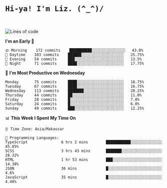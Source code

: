 
# `Hi-ya! I'm Liz. (^_^)/ `

<br>

<!--START_SECTION:waka-->
![Lines of code](https://img.shields.io/badge/From%20Hello%20World%20I%27ve%20Written-89736%20lines%20of%20code-blue)

**I'm an Early 🐤** 

```text
🌞 Morning    172 commits    ██████████░░░░░░░░░░░░░░░   43.0% 
🌆 Daytime    103 commits    ██████░░░░░░░░░░░░░░░░░░░   25.75% 
🌃 Evening    54 commits     ███░░░░░░░░░░░░░░░░░░░░░░   13.5% 
🌙 Night      71 commits     ████░░░░░░░░░░░░░░░░░░░░░   17.75%

```
📅 **I'm Most Productive on Wednesday** 

```text
Monday       75 commits     ████░░░░░░░░░░░░░░░░░░░░░   18.75% 
Tuesday      67 commits     ████░░░░░░░░░░░░░░░░░░░░░   16.75% 
Wednesday    113 commits    ███████░░░░░░░░░░░░░░░░░░   28.25% 
Thursday     44 commits     ██░░░░░░░░░░░░░░░░░░░░░░░   11.0% 
Friday       28 commits     █░░░░░░░░░░░░░░░░░░░░░░░░   7.0% 
Saturday     24 commits     █░░░░░░░░░░░░░░░░░░░░░░░░   6.0% 
Sunday       49 commits     ███░░░░░░░░░░░░░░░░░░░░░░   12.25%

```


📊 **This Week I Spent My Time On** 

```text
⌚︎ Time Zone: Asia/Makassar

💬 Programming Languages: 
TypeScript               6 hrs 2 mins        ███████████░░░░░░░░░░░░░░   45.85% 
SCSS                     3 hrs 43 mins       ███████░░░░░░░░░░░░░░░░░░   28.32% 
HTML                     1 hr 53 mins        ███░░░░░░░░░░░░░░░░░░░░░░   14.38% 
JSON                     36 mins             █░░░░░░░░░░░░░░░░░░░░░░░░   4.6% 
JavaScript               35 mins             █░░░░░░░░░░░░░░░░░░░░░░░░   4.48%

```


<!--END_SECTION:waka-->


